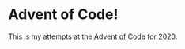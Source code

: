 # Advent of Code!

This is my attempts at the [Advent of Code](https://adventofcode.com/2020) for 2020. 
